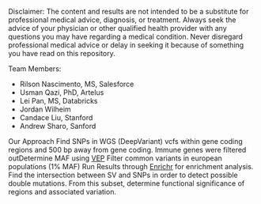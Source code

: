 Disclaimer: 
The content and results are not intended to be a substitute for professional medical advice, diagnosis, or treatment. Always seek the advice of your physician or other qualified health provider with any questions you may have regarding a medical condition. Never disregard professional medical advice or delay in seeking it because of something you have read on this repository. 

Team Members:
* Rilson Nascimento, MS, Salesforce
* Usman Qazi, PhD, Artelus
* Lei Pan, MS, Databricks
* Jordan Wilheim
* Candace Liu, Stanford
* Andrew Sharo, Sanford

Our Approach
Find SNPs in WGS (DeepVariant) vcfs within gene coding regions and 500 bp away from gene coding.
Immune genes were filtered outDetermine MAF using [VEP](https://uswest.ensembl.org/info/docs/tools/vep/index.html)
Filter common variants in european populations (1% MAF) 
Run Results through [Enrichr](https://amp.pharm.mssm.edu/Enrichr/) for enrichment analysis. 
Find the intersection between SV and SNPs in order to detect possible double mutations. 
From this subset, determine functional significance of regions and associated variation. 


